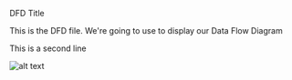 DFD Title

This is the DFD file. We're going to use to display our Data Flow Diagram

This is a second line

![alt text](https://cloud.githubusercontent.com/assets/22307422/19091267/82ebea1a-8a47-11e6-955e-78bf9ac1e84c.jpg)
